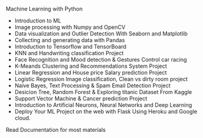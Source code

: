Machine Learning with Python

- Introduction to ML
- Image processing with Numpy and OpenCV
- Data visualization and Outlier Detection With Seaborn and Matplotlib
- Collecting and generating data with Pandas
- Introduction to Tensorflow and TensorBoard
- KNN and Handwriting classification Project
- Face Recognition and Mood detection & Gestures Control car racing
- K-Meands Clustering and Recommendations System Project
- Linear Regression and House price Salary prediction Project
- Logistic Regression Image classification, Clean vs dirty room project
- Naive Bayes, Text Processing & Spam Email Detection Project
- Desicion Tree, Random Forest & Exploring titanic Dataset From Kaggle
- Support Vector Machine & Cancer prediction Project
- Introduction to Artificial Neurons, Neural Networks and Deep Learning
- Deploy Your ML Project on the web with Flask Using Heroku and Google cloud.

Read Documentation for most materials
